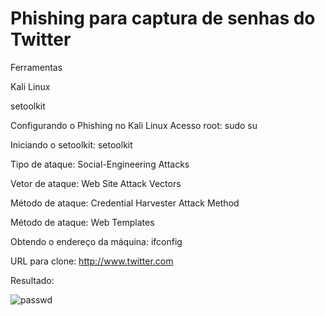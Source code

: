 # **Phishing para captura de senhas do Twitter**

Ferramentas

Kali Linux

setoolkit

Configurando o Phishing no Kali Linux
Acesso root: sudo su

Iniciando o setoolkit: setoolkit

Tipo de ataque: Social-Engineering Attacks

Vetor de ataque: Web Site Attack Vectors

Método de ataque: Credential Harvester Attack Method 

Método de ataque: Web Templates 

Obtendo o endereço da máquina: ifconfig

URL para clone: http://www.twitter.com

Resultado:

![passwd](https://github.com/user-attachments/assets/a00f0710-d4a1-476f-8d90-d38b38588da0)
